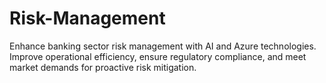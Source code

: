 # Risk-Management
Enhance banking sector risk management with AI and Azure technologies. Improve operational efficiency, ensure regulatory compliance, and meet market demands for proactive risk mitigation.
